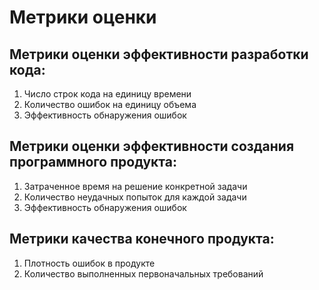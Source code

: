 # Метрики оценки

## Метрики оценки эффективности разработки кода:

1. Число строк кода на единицу времени
2. Количество ошибок на единицу объема
3. Эффективность обнаружения ошибок

## Метрики оценки эффективности создания программного продукта:

1. Затраченное время на решение конкретной задачи
2. Количество неудачных попыток для каждой задачи
3. Эффективность обнаружения ошибок

## Метрики качества конечного продукта:

1. Плотность ошибок в продукте
2. Количество выполненных  первоначальных требований
